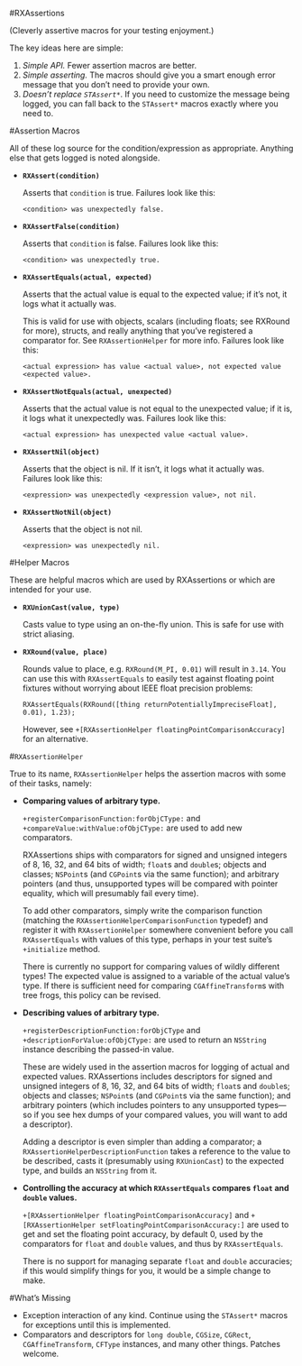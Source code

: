 #RXAssertions

(Cleverly assertive macros for your testing enjoyment.)

The key ideas here are simple:

1. _Simple API._ Fewer assertion macros are better.
2. _Simple asserting._ The macros should give you a smart enough error message that you don’t need to provide your own.
3. _Doesn’t replace `STAssert*`_. If you need to customize the message being logged, you can fall back to the `STAssert*` macros exactly where you need to.


#Assertion Macros

All of these log source for the condition/expression as appropriate. Anything else that gets logged is noted alongside.

-	**`RXAssert(condition)`**

	Asserts that `condition` is true. Failures look like this:
	
		<condition> was unexpectedly false.

-	**`RXAssertFalse(condition)`**

	Asserts that `condition` is false. Failures look like this:
	
		<condition> was unexpectedly true.

-	**`RXAssertEquals(actual, expected)`**

	Asserts that the actual value is equal to the expected value; if it’s not, it logs what it actually was.
	
	This is valid for use with objects, scalars (including floats; see RXRound for more), structs, and really anything that you’ve registered a comparator for. See `RXAssertionHelper` for more info. Failures look like this:
	
		<actual expression> has value <actual value>, not expected value <expected value>.

-	**`RXAssertNotEquals(actual, unexpected)`**

	Asserts that the actual value is not equal to the unexpected value; if it is, it logs what it unexpectedly was. Failures look like this:
	
		<actual expression> has unexpected value <actual value>.

-	**`RXAssertNil(object)`**

	Asserts that the object is nil. If it isn’t, it logs what it actually was. Failures look like this:
	
		<expression> was unexpectedly <expression value>, not nil.

-	**`RXAssertNotNil(object)`**

	Asserts that the object is not nil.
	
		<expression> was unexpectedly nil.


#Helper Macros

These are helpful macros which are used by RXAssertions or which are intended for your use.

-	**`RXUnionCast(value, type)`**

	Casts value to type using an on-the-fly union. This is safe for use with strict aliasing.

-	**`RXRound(value, place)`**

	Rounds value to place, e.g. `RXRound(M_PI, 0.01)` will result in `3.14`. You can use this with `RXAssertEquals` to easily test against floating point fixtures without worrying about IEEE float precision problems:
	
		RXAssertEquals(RXRound([thing returnPotentiallyImpreciseFloat], 0.01), 1.23);
	
	However, see `+[RXAssertionHelper floatingPointComparisonAccuracy]` for an alternative.


#`RXAssertionHelper`

True to its name, `RXAssertionHelper` helps the assertion macros with some of their tasks, namely:

-	**Comparing values of arbitrary type.**
	
	`+registerComparisonFunction:forObjCType:` and `+compareValue:withValue:ofObjCType:` are used to add new comparators.
	
	RXAssertions ships with comparators for signed and unsigned integers of 8, 16, 32, and 64 bits of width; `float`s and `double`s; objects and classes; `NSPoint`s (and `CGPoint`s via the same function); and arbitrary pointers (and thus, unsupported types will be compared with pointer equality, which will presumably fail every time).
	
	To add other comparators, simply write the comparison function (matching the `RXAssertionHelperComparisonFunction` typedef) and register it with `RXAssertionHelper` somewhere convenient before you call `RXAssertEquals` with values of this type, perhaps in your test suite’s `+initialize` method.
	
	There is currently no support for comparing values of wildly different types! The expected value is assigned to a variable of the actual value’s type. If there is sufficient need for comparing `CGAffineTransform`s with tree frogs, this policy can be revised.

-	**Describing values of arbitrary type.**
	
	`+registerDescriptionFunction:forObjCType` and `+descriptionForValue:ofObjCType:` are used to return an `NSString` instance describing the passed-in value.
	
	These are widely used in the assertion macros for logging of actual and expected values. RXAssertions includes descriptors for signed and unsigned integers of 8, 16, 32, and 64 bits of width; `float`s and `double`s; objects and classes; `NSPoint`s (and `CGPoint`s via the same function); and arbitrary pointers (which includes pointers to any unsupported types—so if you see hex dumps of your compared values, you will want to add a descriptor).
	
	Adding a descriptor is even simpler than adding a comparator; a `RXAssertionHelperDescriptionFunction` takes a reference to the value to be described, casts it (presumably using `RXUnionCast`) to the expected type, and builds an `NSString` from it.

-	**Controlling the accuracy at which `RXAssertEquals` compares `float` and `double` values.**

	`+[RXAssertionHelper floatingPointComparisonAccuracy]` and `+[RXAssertionHelper setFloatingPointComparisonAccuracy:]` are used to get and set the floating point accuracy, by default 0, used by the comparators for `float` and `double` values, and thus by `RXAssertEquals`.
	
	There is no support for managing separate `float` and `double` accuracies; if this would simplify things for you, it would be a simple change to make.


#What’s Missing

- Exception interaction of any kind. Continue using the `STAssert*` macros for exceptions until this is implemented.
- Comparators and descriptors for `long double`, `CGSize`, `CGRect`, `CGAffineTransform`, `CFType` instances, and many other things. Patches welcome. 